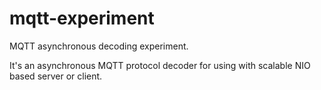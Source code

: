 mqtt-experiment
===============

MQTT asynchronous decoding experiment.

It's an asynchronous MQTT protocol decoder for using with scalable NIO based server or client.

